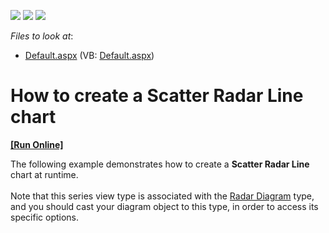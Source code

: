 <!-- default badges list -->
![](https://img.shields.io/endpoint?url=https://codecentral.devexpress.com/api/v1/VersionRange/128573759/15.1.3%2B)
[![](https://img.shields.io/badge/Open_in_DevExpress_Support_Center-FF7200?style=flat-square&logo=DevExpress&logoColor=white)](https://supportcenter.devexpress.com/ticket/details/T230414)
[![](https://img.shields.io/badge/📖_How_to_use_DevExpress_Examples-e9f6fc?style=flat-square)](https://docs.devexpress.com/GeneralInformation/403183)
<!-- default badges end -->
<!-- default file list -->
*Files to look at*:

* [Default.aspx](./CS/ScatterRadarLine/Default.aspx) (VB: [Default.aspx](./VB/ScatterRadarLine/Default.aspx))
<!-- default file list end -->
# How to create a Scatter Radar Line chart
<!-- run online -->
**[[Run Online]](https://codecentral.devexpress.com/t230414/)**
<!-- run online end -->


The following example demonstrates how to create a <strong>Scatter Radar Line </strong>chart at runtime.<br /><br />Note that this series view type is associated with the <a href="https://documentation.devexpress.com/#AspNet/CustomDocument15976">Radar Diagram</a> type, and you should cast your diagram object to this type, in order to access its specific options.

<br/>


